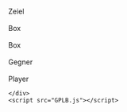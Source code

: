 <!DOCTYPE html>
<html lang="en" onkeyup="Knopff_Gedrücht()">
<head>
    <meta charset="UTF-8">
    <meta name="viewport" content="width=device-width, initial-scale=1.0">
    <title>GPLB</title>
    <link rel="icon" type="image/icon" href="GPLB.ico">
    <link rel="stylesheet" href="GPLB.css">
</head>
<body>
    <div id="Mapp">
        <div id="Z1"><br> Zeiel</div>
        <div class="BOX" id="B1"><br>Box</div>
        <div class="BOX" id="B2"><br>Box</div>
        <div class="GEGNER" id="G1"><br>Gegner</div>
        <div class="PLAYER" id="P1"><br>Player</div>
         
        

    </div>
    <script src="GPLB.js"></script>
</body>
</html>
